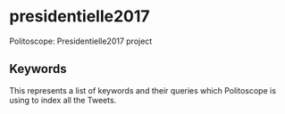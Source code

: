 # presidentielle2017
Politoscope: Presidentielle2017 project

## Keywords
This represents a list of keywords and their queries which Politoscope is using to index all the Tweets.